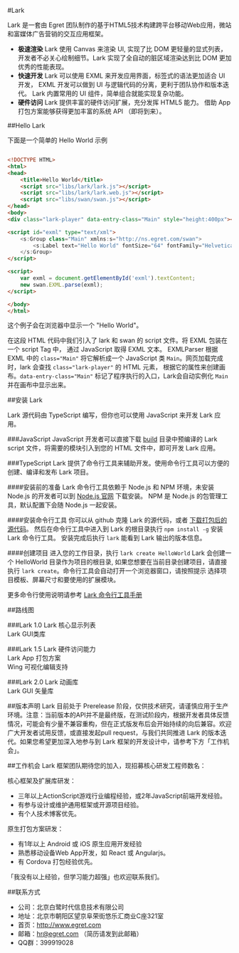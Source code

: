 #Lark

Lark 是一套由 Egret 团队制作的基于HTML5技术构建跨平台移动Web应用，微站和富媒体广告营销的交互应用框架。

* **极速渲染** Lark 使用 Canvas 来渲染 UI, 实现了比 DOM 更轻量的显式列表，
    开发者不必关心绘制细节。Lark 实现了全自动的脏区域渲染达到比 DOM 更加优秀的性能表现。
* **快速开发** Lark 可以使用 EXML 来开发应用界面，标签式的语法更加适合 UI 开发，
  EXML 开发可以做到 UI 与逻辑代码的分离，更利于团队协作和版本迭代。
  Lark 内置常用的 UI 组件，简单组合就能实现复杂功能。
* **硬件访问** Lark 提供丰富的硬件访问扩展，充分发挥 HTML5 能力。
  借助 App 打包方案能够获得更加丰富的系统 API （即将到来）。




##Hello Lark

下面是一个简单的 Hello World 示例

```html

<!DOCTYPE HTML>
<html>
<head>
    <title>Hello World</title>
    <script src="libs/lark/lark.js"></script>
    <script src="libs/lark/lark.web.js"></script>
    <script src="libs/swan/swan.js"></script>
</head>
<body>
<div class="lark-player" data-entry-class="Main" style="height:400px"></div>

<script id="exml" type="text/xml">
    <s:Group class="Main" xmlns:s="http://ns.egret.com/swan">
        <s:Label text="Hello World" fontSize="64" fontFamily="Helvetica, Arial" left="150"/>
    </s:Group>
</script>

<script>
    var exml = document.getElementById('exml').textContent;
    new swan.EXML.parse(exml);
</script>

</body>
</html>

```
这个例子会在浏览器中显示一个 "Hello World"。

在这段 HTML 代码中我们引入了 lark 和 swan 的 script 文件。将 EXML 包装在一个 script Tag 中，
通过 JavaScript 取得 EXML 文本。 EXMLParser 根据 EXML 中的 `class="Main"` 将它解析成一个
JavaScript 类 `Main`。网页加载完成时，lark 会查找 `class="lark-player"` 的 HTML 元素，
根据它的属性来创建画布。`data-entry-class="Main"` 标记了程序执行的入口，Lark会自动实例化 `Main`
并在画布中显示出来。



##安装 Lark

Lark 源代码由 TypeScript 编写，但你也可以使用 JavaScript 来开发 Lark 应用。

###JavaScript
JavaScript 开发者可以直接下载 [build](https://github.com/egret-labs/Lark/tree/master/build)
目录中预编译的 Lark script 文件，将需要的模块引入到您的 HTML 文件中，即可开发 Lark 应用。

###TypeScript
Lark 提供了命令行工具来辅助开发。使用命令行工具可以方便的创建、编译和发布 Lark 项目。

####安装前的准备
Lark 命令行工具依赖于 Node.js 和 NPM 环境，未安装 Node.js 的开发者可以到 [Node.js 官网](https://nodejs.org/) 下载安装。
NPM 是 Node.js 的包管理工具，默认配置下会随 Node.js 一起安装。

####安装命令行工具
你可以从 github 克隆 Lark 的源代码，或者 [下载打包后的源代码](https://github.com/egret-labs/Lark/archive/master.zip)。
然后在命令行工具中进入到 Lark 的根目录执行 `npm install -g` 安装 Lark 命令行工具。
安装完成后执行 `lark` 能看到 Lark 输出的版本信息。

####创建项目
进入您的工作目录，执行 `lark create HelloWorld` Lark 会创建一个 HelloWorld 目录作为项目的根目录, 
如果您想要在当前目录创建项目，请直接执行 `lark create`。命令行工具会自动打开一个浏览器窗口，请按照提示
选择项目模板、屏幕尺寸和要使用的扩展模块。

更多命令行使用说明请参考 [Lark 命令行工具手册](https://github.com/egret-labs/Lark/blob/master/docs/cmd-tools.md)



##路线图

###Lark 1.0
Lark 核心显示列表
<br/>Lark GUI类库

###Lark 1.5
Lark 硬件访问能力
<br/>Lark App 打包方案
<br/>Wing 可视化编辑支持

###Lark 2.0
Lark 动画库
<br/>Lark GUI 矢量库

##版本声明
Lark 目前处于 Prerelease 阶段，仅供技术研究，请谨慎应用于生产环境。注意：当前版本的API并不是最终版，在测试阶段内，根据开发者具体反馈情况，可能会有少量不兼容重构，但在正式版发布后会开始持续的向后兼容。欢迎广大开发者试用反馈，或直接发起pull request，与我们共同推进 Lark 的版本迭代。如果您希望更加深入地参与到 Lark 框架的开发设计中，请参考下方「工作机会」。

##工作机会
Lark 框架团队期待您的加入，现招募核心研发工程师数名：

核心框架及扩展库研发：
* 三年以上ActionScript游戏行业编程经验，或2年JavaScript前端开发经验。
* 有参与设计或维护通用框架或开源项目经验。
* 有个人技术博客优先。

原生打包方案研发：
* 有1年以上 Android 或 iOS 原生应用开发经验
* 熟悉移动设备Web App开发，如 React 或 Angularjs。
* 有 Cordova 打包经验优先。

「我没有以上经验，但学习能力超强」也欢迎联系我们。

##联系方式
* 公司：北京白鹭时代信息技术有限公司
* 地址：北京市朝阳区望京阜荣街悠乐汇商业C座321室
* 首页：http://www.egret.com
* 邮箱：hr@egret.com （简历请发到此邮箱）
* QQ群：399919028
